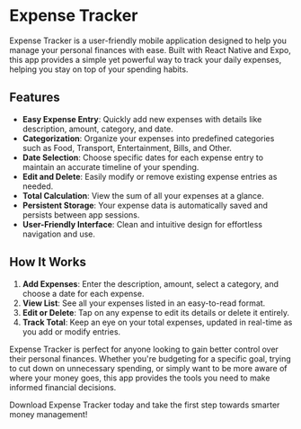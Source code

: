 # Expense Tracker

Expense Tracker is a user-friendly mobile application designed to help you manage your personal finances with ease. Built with React Native and Expo, this app provides a simple yet powerful way to track your daily expenses, helping you stay on top of your spending habits.

## Features

- **Easy Expense Entry**: Quickly add new expenses with details like description, amount, category, and date.
- **Categorization**: Organize your expenses into predefined categories such as Food, Transport, Entertainment, Bills, and Other.
- **Date Selection**: Choose specific dates for each expense entry to maintain an accurate timeline of your spending.
- **Edit and Delete**: Easily modify or remove existing expense entries as needed.
- **Total Calculation**: View the sum of all your expenses at a glance.
- **Persistent Storage**: Your expense data is automatically saved and persists between app sessions.
- **User-Friendly Interface**: Clean and intuitive design for effortless navigation and use.

## How It Works

1. **Add Expenses**: Enter the description, amount, select a category, and choose a date for each expense.
2. **View List**: See all your expenses listed in an easy-to-read format.
3. **Edit or Delete**: Tap on any expense to edit its details or delete it entirely.
4. **Track Total**: Keep an eye on your total expenses, updated in real-time as you add or modify entries.

Expense Tracker is perfect for anyone looking to gain better control over their personal finances. Whether you're budgeting for a specific goal, trying to cut down on unnecessary spending, or simply want to be more aware of where your money goes, this app provides the tools you need to make informed financial decisions.

Download Expense Tracker today and take the first step towards smarter money management!
